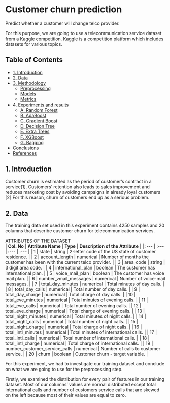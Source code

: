 # Customer churn prediction
Predict whether a customer will change telco provider.

For this purpose, we are going to use a telecommunication service dataset from a Kaggle competition. Kaggle is a competition platform which includes datasets for various 
topics.
## Table of Contents
* [1. Introduction](#1-introduction)
* [2. Data](#2-data)
* [3. Methodology](#3-methodology)
  * [Preprocessing](#preprocessing)
  * [Models](#models)
  * [Metrics](#metrics)
* [4. Experiments and results](#4-feature-engineering)
  * [A. Random Forest](#random-forest)
  * [B. AdaBoost](#adaboost)
  * [C. Gradient Boost](#gradient-boost)
  * [D. Decision Tree](#decision-tree)
  * [E. Extra Trees](#extra-tree)
  * [F. XGBoost](#xgboost)
  * [G. Bagging](#bagging)
* [Conclusions](#conclusions)
* [References](#references)

## 1. Introduction
Customer churn is estimated as the period of customer’s
contract in a service[1]. Customers’ retention also leads to
sales improvement and reduces marketing cost by avoiding
campaigns in already loyal customers [2].For this reason,
churn of customers end up as a serious problem.

## 2. Data
The training data set used in this experiment contains 4250
samples and 20 columns that describe customer churn for
telecommunication services.

ATTRIBUTES OF THE DATASET  </br>
| **Col. No** | **Attribute Name** | **Type** | **Description of the Attribute** |
| :--- | :--- | :--- | :--- |
| 1 | state | string | 2-letter code of the US state of customer residence. |
| 2 | account_length | numerical | Number of months the customer has been with the current telco provider. |
| 3 | area_code | string | 3 digit area code. |
| 4 | international_plan | boolean | The customer has international plan. |
| 5 | voice_mail_plan | boolean | The customer has voice mail plan. |
| 6 | number_vmail_messages | numerical | Number of voice-mail messages. |
| 7 | total_day_minutes | numerical | Total minutes of day calls. |
| 8 | total_day_calls | numerical | Total number of day calls. |
| 9 | total_day_charge | numerical | Total charge of day calls. |
| 10 | total_eve_minutes | numerical | Total minutes of evening calls. |
| 11 | total_eve_calls | numerical | Total number of evening calls. |
| 12 | total_eve_charge | numerical | Total charge of evening calls. |
| 13 | total_night_minutes | numerical | Total minutes of night calls. |
| 14 | total_night_calls | numerical | Total number of night calls. |
| 15 | total_night_charge | numerical | Total charge of night calls. |
| 16 | total_intl_minutes | numerical | Total minutes of international calls. |
| 17 | total_intl_calls | numerical | Total number of international calls. |
| 18 | total_intl_charge | numerical | Total charge of international calls. |
| 19 | number_customer_service_calls | numerical | Number of calls to customer service. |
| 20 | churn | boolean | Customer churn - target variable. |

For this experiment, we had to investigate our training
dataset and conclude on what we are going to use for the
preprocessing step.

Firstly, we examined the distribution for every pair of
features in our training dataset. Most of our columns’ values are normal
distributed except total international calls and number of
customers service calls that are skewed on the left because
most of their values are equal to zero.

